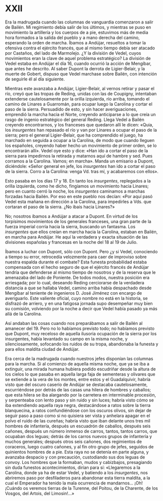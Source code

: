 # XXII

Era la madrugada cuando las columnas de vanguardia comenzaron a salir de
Bailén. Mi regimiento debía salir de los últimos, y mientras se puso en
movimiento la artillería y los cuerpos de a pie, estuvimos más de media hora
formados a la salida del pueblo y a mano derecha del camino, esperando la orden
de marcha. Íbamos a Andújar, resueltos a tomar la ofensiva contra el ejército
francés, que al mismo tiempo debía ser atacado por Castaños, del lado de
Marmolejo. ¿Y la división de Vedel, cuyos movimientos eran la clave de aquel
problema estratégico? La división de Vedel estaba en Andújar el día 16, cuando
ocurrió la acción de Mengíbar, que antes he descrito. Al saber Dupont la
derrota de Ligier-Belair, y la muerte de Gobert, dispuso que Vedel marchase
sobre Bailén, con intención de seguirle él al día siguiente. 

Mientras este avanzaba a Andújar, Ligier-Belair, al vernos retirar y pasar el
río, creyó que las tropas de Reding, unidas con las de Coupigny, intentaban
extenderse cautelosamente por la orilla izquierda, río arriba, tomando el
camino de Linares a Guarromán, para ocupar luego la Carolina y cortar el paso
de la sierra. Persuadido de esto, y sin hacer averiguaciones, emprendió la
marcha hacia el Norte, creyendo anticiparse a lo que creía un rasgo de ingenio
estratégico del general Reding. Llega Vedel a Bailén creyendo encontrarnos,
y los franceses que quedaron allí le dicen: «Quia, los *insurgentes* han
repasado el río y van por Linares a ocupar el paso de la sierra; pero el
general Ligier-Belair, que ha comprendido el juego, ha marchado en seguida
a ocupar a la Carolina, de modo que cuando lleguen los españoles, creyendo
haber hecho un movimiento de primer orden, se lo encontrarán allí». Vedel oye
esto y dice: «Han ido a cortar el paso de la sierra para impedirnos la retirada
y matarnos aquí de hambre y sed. Pues corramos a la Carolina. Vamos; en
marcha». Manda un emisario a Dupont, diciéndole: «Señor general en jefe, los
*insurgentes* han ido a cortar el paso de la sierra. Corro a la Carolina: venga
Vd. tras mí, y acabaremos con ellos».

Esto pasaba en los días 17 y 18. En tanto los *insurgentes*, replegados a la
orilla izquierda, como he dicho, fingíamos un movimiento hacia Linares; pero en
cuanto cerró la noche, los *insurgentes* caminamos a marchas forzadas hacia
Bailén. Por eso en este pueblo nos decían: «Por aquí pasó Vedel esta mañana en
dirección a la Carolina, para impedirles a Vds. que cortaran el paso de la
sierra. ¿No ibais hacia Linares?»

No; nosotros íbamos a Andújar a atacar a Dupont. En virtud de los torpísimos
movimientos de los generales franceses, una gran parte de la fuerza imperial
corría hacia la sierra, buscando un fantasma. Los *insurgentes* que ellos
creían en marcha hacia la Carolina, estaban en Bailén, en marcha para Andújar.
He aquí la verdadera y exacta situación de las divisiones españolas y francesas
en la noche del 18 al 19 de Julio.

Íbamos a luchar con Dupont, sólo con Dupont. Pero ¿y si Vedel, conociendo
a tiempo su error, retrocedía velozmente para caer de improviso sobre nuestra
espalda durante el combate? Esta funesta probabilidad estaba compensada con el
hecho seguro de que el ejército francés de Andújar tendría que defenderse al
mismo tiempo de nosotros y de la reserva que le amenazaba del lado de Poniente.
De todos modos, nuestra posición era arriesgada; por lo cual, deseando Reding
cerciorarse de la verdadera distancia a que se hallaba Vedel, camino arriba
había despachado desde Mengíbar al teniente de ingenieros D. José Jiménez con
encargo de averiguarlo. Este valiente oficial, cuyo nombre no está en la
historia, se disfrazó de arriero, y en una fatigosa jornada supo desempeñar muy
bien su comisión, volviendo por la noche a decir que Vedel había pasado ya más
allá de la Carolina.

Así andaban las cosas cuando nos preparábamos a salir de Bailén al amanecer del
19&period; Pero no lo habíamos previsto todo; no habíamos previsto que Dupont,
muy receloso de aquella ilusoria ocupación de la sierra por los insurgentes,
había levantado su campo en la misma noche, y silenciosamente, sofocando los
ruidos de su tropa, abandonaba la funesta y para ellos maldita ciudad de
Andújar.

Era cerca de la madrugada cuando nuestros jefes disponían las columnas para la
marcha. Si al comienzo de aquella misma noche, que ya se iba a extinguir, una
mirada humana hubiera podido escudriñar desde la altura de los cielos lo que
pasaba en aquella larga faja de sementeras y olivares que se extiende a la vera
de los montes, entre estos y el Guadalquivir, habría visto que del oscuro
caserío de Andújar se destacaba cautelosamente, escurriéndose por detrás de las
casas una hilera de hombres y caballos; que esta hilera se iba alargando por la
carretera en interminable procesión, y serpenteaba con lento paso y sin ruido
y sin luces; habría visto cómo se iba extendiendo aquella raya negra,
destacándose a ratos sobre la tierra blanquecina, a ratos confundiéndose con
los oscuros olivos, sin dejar de seguir paso a paso como si no quisiera ser
vista y anhelara apagar en el polvo el ruido de las cureñas; habría visto que
iban delante unos tres mil hombres de infantería, después un escuadrón de
caballos, después seis cañones, después un número inmenso de carros, tantos,
tantos carros, que ocupaban dos leguas; detrás de los carros nuevos grupos de
infantería y muchos generales; después otros seis cañones, dos regimientos de
coraceros, luego cuatro cañones, y al fin otro grupo de jefes, seguidos de
quinientos hombres de a pie. Esta raya no se detenía en parte alguna,
y avanzaba despacio y con precaución, custodiando sus dos leguas de convoy. Los
hombres que la formaban, mudos y cabizbajos, presagiando sin duda funestos
acontecimientos, dirían para sí: «Llegaremos a la Carolina, donde ya ha de
estar Vedel, y batiendo a los *insurgentes*, nos abriremos paso por
desfiladeros para abandonar esta tierra maldita, a la cual el Emperador ha
tenido la mala ocurrencia de mandarnos... ¡Oh! ¡Cuándo os veremos tierras de la
Turenne, del Poitou, de la Charente, de los Vosgos, del Artois, del
Limosin!...»
